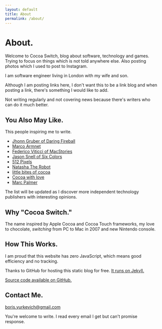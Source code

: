 ```yaml
---
layout: default
title: About
permalink: /about/
---
```


# About.

Welcome to Cocoa Switch, blog about software, technology and games. Trying to focus on things which is not told anywhere else. Also posting photos which I used to post to Instagram.

I am software engineer living in London with my wife and son.

Although I am posting links here, I don't want this to be a link blog and when posting a link, there's something I would like to add.

Not writing regularly and not covering news because there's writers who can do it much better.

## You Also May Like.

This people inspiring me to write.

* [Jhonn Gruber of Daring Fireball][1]
* [Marco Armnet][2]
* [Federico Viticci of MacStories][3]
* [Jason Snell of Six Colors][4]
* [512 Pixels][5]
* [Natasha The Robot][6]
* [little bites of cocoa][7]
* [Cocoa with love][8]
* [Marc Palmer][9]

The list will be updated as I discover more independent technology publishers with interesting opinions.

## Why "Cocoa Switch."

The name inspired by Apple Cocoa and Cocoa Touch frameworks, my love to chocolate, *switching* from PC to Mac in 2007 and new Nintendo console.

## How This Works.

I am proud that this website has zero JavaScript, which means good efficiency and no tracking.
  
Thanks to GitHub for hosting this static blog for free. [It runs on Jekyll.][10] 
  
[Source code available on GitHub.][11]

## Contact Me.

[boris.yurkevich@gmail.com][12]

You're welcome to write. I read every email I get but can't promise response.

[1]:	https://daringfireball.net/
[2]:	https://marco.org
[3]:	https://www.macstories.net
[4]:	https://sixcolors.com
[5]:	https://512pixels.net
[6]:	https://www.natashatherobot.com
[7]:	https://littlebitesofcocoa.com
[8]:	https://www.cocoawithlove.com
[9]:	http://marcpalmer.net
[10]:	https://jekyllrb.com
[11]:	https://github.com/borisyurkevich/borisyurkevich.github.io
[12]:	mailto:boris.yurkevich@gmail.com